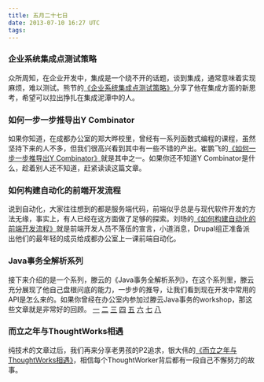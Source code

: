 ```yaml
---
title: 五月二十七日
date: 2013-07-10 16:27 UTC
tags:
---
```

### 企业系统集成点测试策略
众所周知，在企业开发中，集成是一个绕不开的话题，谈到集成，通常意味着实现麻烦，难以测试。熊节的[《企业系统集成点测试策略》](http://www.infoq.com/cn/articles/enterprise-systems-integration-points)分享了他在集成方面的新思考，希望可以拉出挣扎在集成泥潭中的人。

### 如何一步一步推导出Y Combinator
如果你知道，在成都办公室的郑大晔校里，曾经有一系列函数式编程的课程，虽然坚持下来的人不多，但我们很高兴看到其中有一些不错的产出。崔鹏飞的[《如何一步一步推导出Y Combinator》](http://cuipengfei.me/blog/2013/04/09/make-y/)就是其中之一。如果你还不知道Y Combinator是什么，趁着别人还不知道，赶紧读读这篇文章。

### 如何构建自动化的前端开发流程
说到自动化，大家往往想到的都是服务端代码，前端似乎总是与现代软件开发的方法无缘，事实上，有人已经在这方面做了足够的探索。刘旸的[《如何构建自动化的前端开发流程》](http://www.zation.me/2013/03/15/how-to-build-frontend-dev-env.html)就是前端开发人员不落伍的宣言，小道消息，Drupal组正准备派出他们的最年轻的成员给成都办公室上一课前端自动化。

### Java事务全解析系列
接下来介绍的是一个系列，滕云的《Java事务全解析系列》，在这个系列里，滕云充分展现了他自己盘根问底的能力，一步步的推导，让我们看到现在开发中常用的API是怎么来的。如果你曾经在办公室内参加过滕云Java事务的workshop，那这些文章就是非常好的回顾。
[一](http://www.davenkin.me/post/2013-02-16/40048284001)
[二](http://www.davenkin.me/post/2013-02-17/40049132188)
[三](http://www.davenkin.me/post/2013-02-22/40049367747)
[四](http://www.davenkin.me/post/2013-02-23/40049986447)
[五](http://www.davenkin.me/post/2013-02-23/40049802880)
[六](http://www.davenkin.me/post/2013-02-24/40049235086)
[七](http://www.davenkin.me/post/2013-02-24/40048572306)
[八](http://www.davenkin.me/post/2013-03-19/40049247543)

### 而立之年与ThoughtWorks相遇
纯技术的文章过后，我们再来分享老男孩的P2追求，银大伟的[《而立之年与ThoughtWorks相遇》](http://blogs.exmertec.com/davidyin/?e=2)，相信每个ThoughtWorker背后都有一段自己不懈努力的故事。